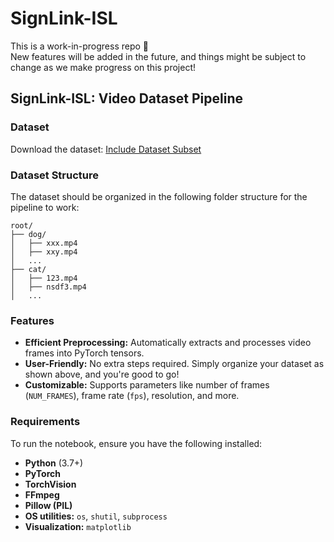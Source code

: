 # SignLink-ISL

This is a work-in-progress repo 🙂  
New features will be added in the future, and things might be subject to change as we make progress on this project!

## **SignLink-ISL: Video Dataset Pipeline**

### **Dataset**

Download the dataset: [Include Dataset Subset](https://www.kaggle.com/datasets/naneet1/include-dataset-subset)

### **Dataset Structure**

The dataset should be organized in the following folder structure for the pipeline to work:

```plaintext
root/
├── dog/
│   ├── xxx.mp4
│   ├── xxy.mp4
│   ...
├── cat/
│   ├── 123.mp4
│   ├── nsdf3.mp4
│   ...

```

### **Features**

- **Efficient Preprocessing:** Automatically extracts and processes video frames into PyTorch tensors.
- **User-Friendly:** No extra steps required. Simply organize your dataset as shown above, and you're good to go!
- **Customizable:** Supports parameters like number of frames (`NUM_FRAMES`), frame rate (`fps`), resolution, and more.

### **Requirements**

To run the notebook, ensure you have the following installed:

- **Python** (3.7+)
- **PyTorch**
- **TorchVision**
- **FFmpeg**
- **Pillow (PIL)**
- **OS utilities:** `os`, `shutil`, `subprocess`
- **Visualization:** `matplotlib`


